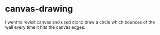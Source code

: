 # canvas-drawing
I went to revisit canvas and used ctx to draw a circle which bounces of the wall every time it hits the canvas edges.
